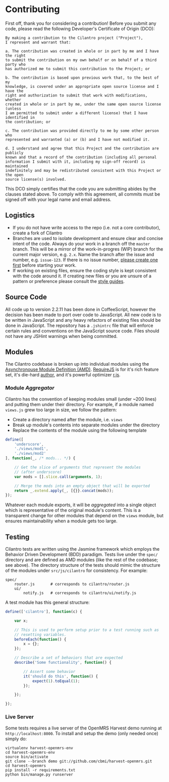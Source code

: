 # Contributing

First off, thank you for considering a contribution! Before you submit any code, please read the following Developer's Certificate of Origin (DCO):

```
By making a contribution to the Cilantro project ("Project"),
I represent and warrant that:

a. The contribution was created in whole or in part by me and I have the right
to submit the contribution on my own behalf or on behalf of a third party who
has authorized me to submit this contribution to the Project; or

b. The contribution is based upon previous work that, to the best of my
knowledge, is covered under an appropriate open source license and I have the
right and authorization to submit that work with modifications, whether
created in whole or in part by me, under the same open source license (unless
I am permitted to submit under a different license) that I have identified in
the contribution; or

c. The contribution was provided directly to me by some other person who
represented and warranted (a) or (b) and I have not modified it.

d. I understand and agree that this Project and the contribution are publicly
known and that a record of the contribution (including all personal
information I submit with it, including my sign-off record) is maintained
indefinitely and may be redistributed consistent with this Project or the open
source license(s) involved.
```

This DCO simply certifies that the code you are submitting abides by the clauses stated above. To comply with this agreement, all commits must be signed off with your legal name and email address.

## Logistics

- If you do not have write access to the repo (i.e. not a core contributor), create a fork of Cilantro
- Branches are used to isolate development and ensure clear and concise intent of the code. Always do your work in a branch off the `master` branch. This will be a mirror of the work-in-progres (WIP) branch for the current major version, e.g. `2.x`. Name the branch after the issue and number, e.g. `issue-123`. If there is no issue number, [please create one first](https://github.com/cbmi/cilantro/issues/) before starting your work.
- If working on existing files, ensure the coding style is kept consistent with the code around it. If creating new files or you are unsure of a pattern or preference please consult the [style guides](https://github.com/cbmi/style-guides/).

## Source Code

All code up to version 2.2.11 has been done in CoffeeScript, however the decision has been made to port over code to JavaScript. All new code is to be written in JavaScript and any heavy refactors of existing files should be done in JavaScript. The repository has a `.jshintrc` file that will enforce certain rules and conventions on the JavaScript source code. Files should not have any JSHint warnings when being committed.

## Modules

The Cilantro codebase is broken up into individual modules using the [Asynchronouse Module Definition (AMD)](https://github.com/amdjs/amdjs-api/wiki/AMD). [RequireJS](http://requirejs.org/) is for it's rich feature set, it's die-hard [author](http://jrburke.com/), and it's powerful optimizer [r.js](https://github.com/jrburke/r.js).

### Module _Aggregator_

Cilantro has the convention of keeping modules small (under ~200 lines) and putting them under their directory. For example, if a module named `views.js` grew too large in size, we follow the pattern:

- Create a directory named after the module, i.e. `views`
- Break up module's contents into separate modules under the directory
- Replace the contents of the module using the following template

```javascript
define([
    'underscore',
    './views/mod1',
    './views/mod2'
], function(_, /* mods... */) {

    // Get the slice of arguments that represent the modules
    // (after underscore)
    var mods = [].slice.call(arguments, 1);

    // Merge the mods into an empty object that will be exported
    return _.extend.apply(_, [{}}.concat(mods));
});
```

Whatever each module exports, it will be _aggregated_ into a single object which is representative of the original module's content. This is a transparent change for other modules that depend on the `views` module, but ensures maintainability when a module gets too large.

## Testing

Cilantro tests are written using the Jasmine framework which employs the Behavior Driven Development (BDD) paradigm. Tests live under the `spec/` directory and are defined as AMD modules (like the rest of the codebase; see above). The directory structure of the tests should mimic the structure of the modules under `src/js/cilantro` for consistency. For example:

```
spec/
    router.js       # corresponds to cilantro/router.js
    ui/
        notify.js   # corresponds to cilantro/ui/notify.js
```

A test module has this general structure:

```javascript
define(['cilantro'], function(c) {

    var x;

    // This is used to perform setup prior to a test running such as
    // resetting variables.
    beforeEach(function() {
        x = {};
    });

    // Describe a set of behaviors that are expected
    describe('Some functionality', function() {

        // Assert some behavior
        it('should do this', function() {
            expect(1).toEqual(1);
        });

    });

});
```

### Live Server

Some tests requires a live server of the OpenMRS Harvest demo running at `http://localhost:8000`. To install and setup the demo (only needed once) simply do:

```
virtualenv harvest-openmrs-env
cd harvest-openmrs-env
source bin/activate
git clone --branch demo git://github.com/cbmi/harvest-openmrs.git
cd harvest-openmrs
pip install -r requirements.txt
python bin/manage.py runserver
```

